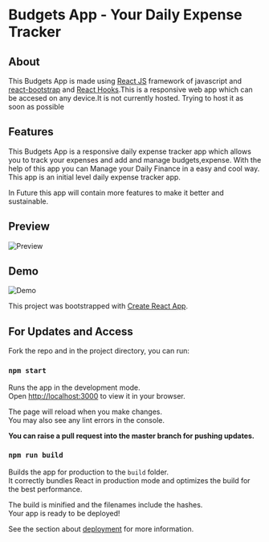 # Budgets App - Your Daily Expense Tracker

## About
This Budgets App is made using [React JS](https://reactjs.org/) framework of javascript and [react-bootstrap](https://react-bootstrap.github.io/) and [React Hooks](https://reactjs.org/docs/hooks-intro.html).This is a responsive web app
which can be accesed on any device.It is not currently hosted. Trying to host it as soon as possible

## Features
This Budgets App is a responsive daily expense tracker app which allows you to 
track your expenses and add and manage budgets,expense. With the help of this app you can Manage your Daily Finance in a easy and cool way. This app is an initial level daily expense tracker app.

In Future this app will contain more features to make it better and sustainable.

## Preview
![Preview](https://i.ibb.co/yBhfZRb/Screen-Shot-2023-01-28-at-9-07-21-PM.png)

## Demo

![Demo](https://i.ibb.co/P96zj04/Budget-App-Adobe-Express.gif)


This project was bootstrapped with [Create React App](https://github.com/facebook/create-react-app).

## For Updates and Access
Fork the repo and in the project directory, you can run:

### `npm start`

Runs the app in the development mode.\
Open [http://localhost:3000](http://localhost:3000) to view it in your browser.

The page will reload when you make changes.\
You may also see any lint errors in the console.

**You can raise a pull request into the master branch for pushing updates.**


### `npm run build`

Builds the app for production to the `build` folder.\
It correctly bundles React in production mode and optimizes the build for the best performance.

The build is minified and the filenames include the hashes.\
Your app is ready to be deployed!

See the section about [deployment](https://facebook.github.io/create-react-app/docs/deployment) for more information.

